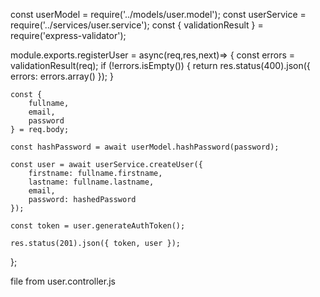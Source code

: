 const userModel = require('../models/user.model');
const userService = require('../services/user.service');
const { validationResult } = require('express-validator');

module.exports.registerUser = async(req,res,next)=> {
    const errors  = validationResult(req);
    if (!errors.isEmpty()) {
        return res.status(400).json({ errors: errors.array() });
    }

    const {
        fullname,
        email,
        password
    } = req.body;

    const hashPassword = await userModel.hashPassword(password);

    const user = await userService.createUser({
        firstname: fullname.firstname,
        lastname: fullname.lastname,
        email,
        password: hashedPassword
    });

    const token = user.generateAuthToken();

    res.status(201).json({ token, user });
};


file from user.controller.js
